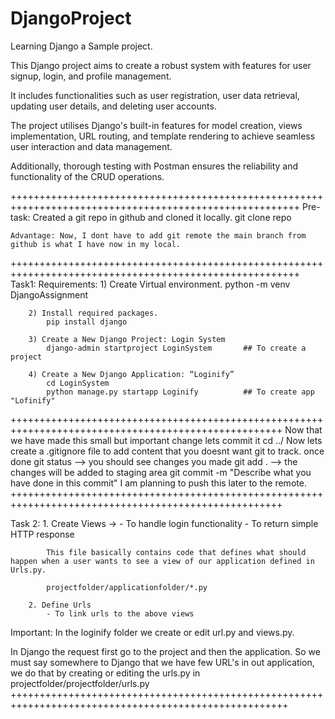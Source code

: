 # DjangoProject
Learning Django a Sample project.

This Django project aims to create a robust system with features
for user signup, login, and profile management.

It includes functionalities such as user registration, user data
retrieval, updating user details, and deleting user accounts.

The project utilises Django's built-in features for model creation,
views implementation, URL routing, and template rendering to
achieve seamless user interaction and data management.

Additionally, thorough testing with Postman ensures the
reliability and functionality of the CRUD operations.

++++++++++++++++++++++++++++++++++++++++++++++++++++++++++++++++++++++++++++++++++++++++++++++++++++++++
Pre-task:
    Created a git repo in github and cloned it locally.
    git clone repo

    Advantage: Now, I dont have to add git remote the main branch from github is what I have now in my local.

++++++++++++++++++++++++++++++++++++++++++++++++++++++++++++++++++++++++++++++++++++++++++++++++++++++++
Task1: 
    Requirements:
        1) Create Virtual environment.
            python -m venv DjangoAssignment

        2) Install required packages.
            pip install django

        3) Create a New Django Project: Login System
            django-admin startproject LoginSystem       ## To create a project

        4) Create a New Django Application: “Loginify”
            cd LoginSystem
            python manage.py startapp Loginify          ## To create app "Lofinify"

+++++++++++++++++++++++++++++++++++++++++++++++++++++++++++++++++++++++++++++++++++++++++++++++++++++
Now that we have made this small but important change lets commit it
    cd ../
    Now lets create a .gitignore file to add content that you doesnt want git to track.
    once done 
    git status --> you should see changes you made
    git add .  --> the changes will be added to staging area
    git commit -m "Describe what you have done in this commit"
    I am planning to push this later to the remote.
+++++++++++++++++++++++++++++++++++++++++++++++++++++++++++++++++++++++++++++++++++++++++++++++++++++

Task 2:
        1. Create Views -> 
            - To handle login functionality
            - To return simple HTTP response

            This file basically contains code that defines what should happen when a user wants to see a view of our application defined in Urls.py. 
            
            projectfolder/applicationfolder/*.py

        2. Define Urls
            - To link urls to the above views

Important: In the loginify folder we create or edit url.py and views.py.

In Django the request first go to the project and then the application.
So we must say somewhere to Django that we have few URL's in out application, we do that by creating or editing the urls.py in 
projectfolder/projectfolder/urls.py
++++++++++++++++++++++++++++++++++++++++++++++++++++++++++++++++++++++++++++++++++++++++++++++++++++++


